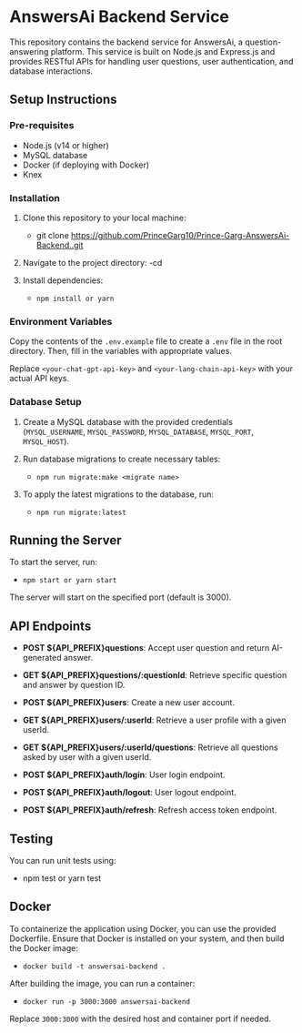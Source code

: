 # AnswersAi Backend Service

This repository contains the backend service for AnswersAi, a question-answering platform. This service is built on Node.js and Express.js and provides RESTful APIs for handling user questions, user authentication, and database interactions.

## Setup Instructions

### Pre-requisites
- Node.js (v14 or higher)
- MySQL database
- Docker (if deploying with Docker)
- Knex

### Installation

1. Clone this repository to your local machine:
   - git clone https://github.com/PrinceGarg10/Prince-Garg-AnswersAi-Backend..git

2. Navigate to the project directory:
   -cd <project-directory>
   
3. Install dependencies:
    - `npm install or yarn`
  
### Environment Variables

Copy the contents of the `.env.example` file to create a `.env` file in the root directory. Then, fill in the variables with appropriate values.


Replace `<your-chat-gpt-api-key>` and `<your-lang-chain-api-key>` with your actual API keys.

### Database Setup

1. Create a MySQL database with the provided credentials (`MYSQL_USERNAME`, `MYSQL_PASSWORD`, `MYSQL_DATABASE`, `MYSQL_PORT`, `MYSQL_HOST`).

2. Run database migrations to create necessary tables:
   - `npm run migrate:make <migrate name>`
   
3. To apply the latest migrations to the database, run:
   - `npm run migrate:latest`



## Running the Server

To start the server, run:
  - `npm start or yarn start`


The server will start on the specified port (default is 3000).

## API Endpoints

- **POST ${API_PREFIX}questions**: Accept user question and return AI-generated answer.
- **GET ${API_PREFIX}questions/:questionId**: Retrieve specific question and answer by question ID.
- **POST ${API_PREFIX}users**: Create a new user account.
- **GET ${API_PREFIX}users/:userId**: Retrieve a user profile with a given userId.
- **GET ${API_PREFIX}users/:userId/questions**: Retrieve all questions asked by user with a given userId.

- **POST ${API_PREFIX}auth/login**: User login endpoint.
- **POST ${API_PREFIX}auth/logout**: User logout endpoint.
- **POST ${API_PREFIX}auth/refresh**: Refresh access token endpoint.

## Testing
You can run unit tests using:
  - npm test or yarn test


## Docker
To containerize the application using Docker, you can use the provided Dockerfile. Ensure that Docker is installed on your system, and then build the Docker image:
- `docker build -t answersai-backend .`

After building the image, you can run a container:
  - `docker run -p 3000:3000 answersai-backend`

Replace `3000:3000` with the desired host and container port if needed.





